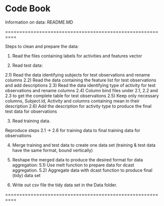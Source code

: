 
Code Book
==========================================================

Information on data: README.MD
	
==========================================================

Steps to clean and prepare the data:

1) Read the files containing labels for activities and features  vector

2) Read test data:

2.1) Read the data identifying subjects for test observations and rename columns
2.2) Read the data containing the feature list for test observations and add descriptions
2.3) Read the data identifying type of activity for test observations and rename columns
2.4) Column bind files under 2.1, 2.2 and 2.3 to get the complete table for test observations
2.5) Keep only necessary columns, Subject.Id, Activity and columns containing mean in their description
2.6) Add the description for activity type to produce the final test data for observations

3) Read training data.

Reproduce steps 2.1 -> 2.6 for training data to final training data for observations 

4) Merge training and test data to create one data set (training & test data have the same format, bound vertically)

5) Reshape the merged data to produce the desired format for data aggregation:
5.1) Use melt function to prepare data for dcast aggregation.
5.2) Aggregate data with dcast function to produce final (tidy) data set

6) Write out csv file the tidy data set in the Data folder.

==========================================================